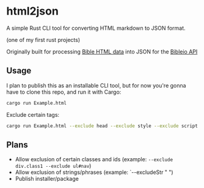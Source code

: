 # html2json

A simple Rust CLI tool for converting HTML markdown to JSON format.

(one of my first rust projects)

Originally built for processing [Bible HTML data](https://ebible.org) into JSON for the [Bibleio API](https://github.com/bibleio)

## Usage

I plan to publish this as an installable CLI tool, but for now you're gonna have to clone this repo, and run it with Cargo:
```bash
cargo run Example.html
```
Exclude certain tags:
```bash
cargo run Example.html --exclude head --exclude style --exclude script
```

## Plans

- Allow exclusion of certain classes and ids (example: `--exclude div.class1 --exclude ul#nav`)
- Allow exclusion of strings/phrases (example: `--excludeStr "&#160;")
- Publish installer/package
